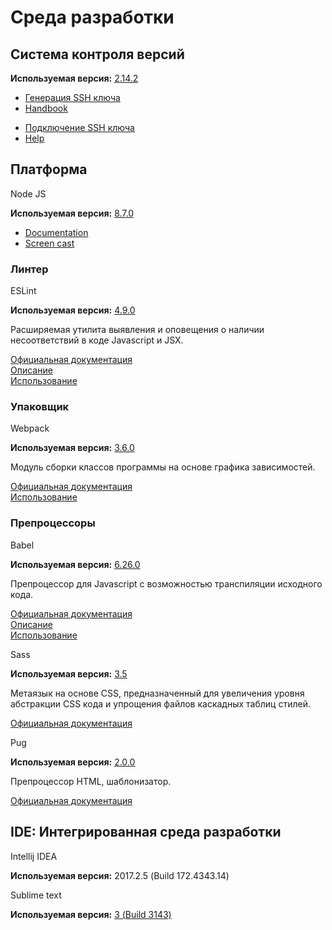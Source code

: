 # Среда разработки

## Система контроля версий
<div class="column-block">
<div class="half"> 
<div class="logo-block">
<div class="logo-icon medium git"></div>
</div>
<p><b>Используемая версия:</b> <a target="_blank" href="https://raw.githubusercontent.com/git/git/master/Documentation/RelNotes/2.14.2.txt" />2.14.2</a></p>
<ul>
<li><a href="https://help.github.com/articles/generating-a-new-ssh-key-and-adding-it-to-the-ssh-agent/" target="_blank">Генерация SSH ключа</a></li>
<li><a href="https://githowto.com/uk" target="_blank">Handbook</a></li>
</ul>
</div>
<div class="half"> 
<div class="logo-block">
<div class="logo-icon medium github"></div>
</div>
<ul>
<li><a href="https://help.github.com/articles/adding-a-new-ssh-key-to-your-github-account/" target="_blank">Подключение SSH ключа</a></li>
<li><a href="https://help.github.com/" target="_blank">Help</a></li>
</ul>
</div>
</div>



## Платформа

<div class="logo-block">
<div class="logo-icon medium node"></div>
<p>Node JS</p>
</div>
<p><b>Используемая версия:</b> <a target="_blank" href="https://github.com/nodejs/node/blob/master/doc/changelogs/CHANGELOG_V8.md#8.7.0" />8.7.0</a></p>
<ul>
<li><a target="_blank" href="https://nodejs.org/dist/latest-v8.x/docs/api/">Documentation</a></li>
<li><a target="_blank" href="https://learn.javascript.ru/screencast/nodejs">Screen cast</a></li>
</ul>
<div class="column-block">
<div class="half"> 
<h3>Линтер</h3>
<div class="logo-block">
<div class="logo-icon medium eslint"></div>
<p>ESLint</p>
</div>
<p><b>Используемая версия:</b> <a target="_blank" href="https://eslint.org/blog/2017/10/eslint-v4.9.0-released" />4.9.0</a></p>
<p>Расширяемая утилита выявления и оповещения о наличии несоответствий в коде Javascript и JSX.</p>
<p><a target="_blank" href="https://eslint.org/">Официальная документация</a>
<br /><a href="/environment/eslint">Описание</a>
<br /><a href="/tools/eslint">Использование</a></p>
<h3>Упаковщик</h3>
<div class="logo-block">
<div class="logo-icon medium webpack"></div>
<p>Webpack</p>
</div>
<p><b>Используемая версия:</b> <a target="_blank" href="https://github.com/webpack/webpack/releases/tag/v3.6.0" />3.6.0</a></p>
<p>Модуль сборки классов программы на основе графика зависимостей.</p>
<p><a target="_blank" href="https://webpack.js.org/">Официальная документация</a>
<br /><a href="/tools/webpack">Использование</a></p>
</div>
<div class="half"> 
<h3>Препроцессоры</h3>
<div class="logo-block">
<div class="logo-icon medium babel"></div>
<p>Babel</p>
</div>
<p><b>Используемая версия:</b> <a target="_blank" href="https://github.com/babel/babel/releases/tag/v6.26.0" />6.26.0</a></p>
<p>Препроцессор для Javascript с возможностью транспиляции исходного кода.</p>
<p><a target="_blank" href="https://babeljs.io/">Официальная документация</a>
<br /><a href="/environment/babel">Описание</a>
<br /><a href="/tools/babel">Использование</a></p>
<div class="logo-block">
<div class="logo-icon medium sass"></div>
<p>Sass</p>
</div>
<p><b>Используемая версия:</b> <a target="_blank" href="http://sass.logdown.com/posts/2026639-sass-35-is-released" />3.5</a></p>
<p>Метаязык на основе CSS, предназначенный для увеличения уровня абстракции CSS кода и упрощения файлов каскадных таблиц стилей.</p>
<p><a target="_blank" href="http://sass-lang.com/documentation/">Официальная документация</a></p>
<div class="logo-block">
<div class="logo-icon medium pug"></div>
<p>Pug</p>
</div>
<p><b>Используемая версия:</b> <a target="_blank" href="https://github.com/pugjs/pug/releases/tag/pug%402.0.0-rc.4" />2.0.0</a></p>
<p>Препроцессор HTML, шаблонизатор.</p>
<p><a target="_blank" href="https://pugjs.org/api/getting-started.html">Официальная документация</a></p>
</div>
</div>


## IDE: Интегрированная среда разработки

<div class="column-block">
<div class="half"> 
<div class="logo-block">
<div class="logo-icon medium intellij-idea"></div>
<p>Intellij IDEA</p>
</div>
<p><b>Используемая версия:</b> 2017.2.5 (Build 172.4343.14)</p>
</div>
<div class="half"> 
<div class="logo-block">
<div class="logo-icon medium sublime-text"></div>
<p>Sublime text</p>
</div>
<p><b>Используемая версия:</b> <a target="_blank" href="https://www.sublimetext.com/3" />3 (Build 3143)</a></p>
</div>
</div>
